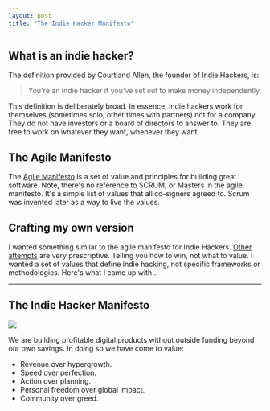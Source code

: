 ```yaml
---
layout: post
title: "The Indie Hacker Manifesto"
---
```


## What is an indie hacker?

The definition provided by Courtland Allen, the founder of Indie Hackers, is:

>You're an indie hacker if you've set out to make money independently.

This definition is deliberately broad. In essence, indie hackers work for themselves (sometimes solo, other times with partners) not for a company. They do not have investors or a board of directors to answer to. They are free to work on whatever they want, whenever they want.

## The Agile Manifesto

The [Agile Manifesto](https://agilemanifesto.org/) is a set of value and principles for building great software. Note, there's no reference to SCRUM, or Masters in the agile manifesto. It's a simple list of values that all co-signers agreed to. Scrum was invented later as a way to live the values. 

## Crafting my own version

I wanted something similar to the agile manifesto for Indie Hackers. [Other](https://indiehackermanifesto.org/) [attempts](https://indiemanifesto.com/) are very prescriptive. Telling you how to win, not what to value. I wanted a set of values that define indie hacking, not specific frameworks or methodologies. Here's what I came up with...

---

## The Indie Hacker Manifesto

![](https://matt-reid-images.s3.eu-west-1.amazonaws.com/indie-hacker-manifesto.jpeg)

We are building profitable digital products without outside funding beyond our own savings. In doing so we have come to value:


- Revenue over hypergrowth.
- Speed over perfection.
- Action over planning.
- Personal freedom over global impact.
- Community over greed.